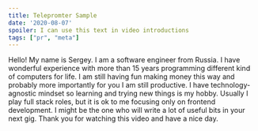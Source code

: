 ```yaml
---
title: Telepromter Sample
date: '2020-08-07'
spoiler: I can use this text in video introductions
tags: ["pr", "meta"]
---
```


Hello! My name is Sergey. I am a software engineer from Russia.
I have wonderful experience with more than 15 years programming different kind of computers for life. 
I am still having fun making money this way and probably more importantly for you I am still productive.
I have technology-agnostic mindset so learning and trying new things is my hobby.
Usually I play full stack roles, but it is ok to me focusing only on frontend development.
I might be the one who will write a lot of useful bits in your next gig.
Thank you for watching this video and have a nice day.
